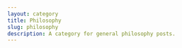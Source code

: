 ```yaml
---
layout: category
title: Philosophy
slug: philosophy
description: A category for general philosophy posts.
---
```


